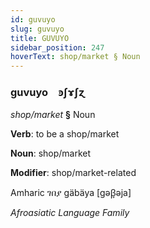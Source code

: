 ```yaml
---
id: guvuyo
slug: guvuyo
title: GUVUYO
sidebar_position: 247
hoverText: shop/market § Noun
---
```


### guvuyo&emsp;<span kind="abugida">ꜿʃɤʃɀ</span>

*shop/market* **§** Noun

**Verb**: to be a shop/market

**Noun**: shop/market

**Modifier**: shop/market-related

Amharic ገበያ gäbäya [gəβ̞əja]

*Afroasiatic Language Family*